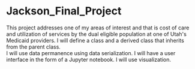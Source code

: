 # Jackson_Final_Project
This project addresses one of my areas of interest and that is cost of care and utilization of services by the dual eligible population at one of Utah's Medicaid providers.  I will define a class and a derived class that inherits from the parent class.  
I will use data permanence using data serialization.
I will have a user interface in the form of a Jupyter notebook.
I will use visualization.
